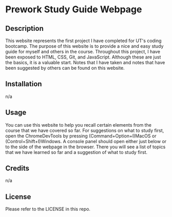 # Prework Study Guide Webpage


## Description

This website represents the first project I have completed for UT's coding bootcamp. 
The purpose of this website is to provide a nice and easy study guide for myself and others in the course.
Throughout this project, I have been exposed to HTML, CSS, Git, and JavaScript. Although these are just the 
basics, it is a valuable start. Notes that I have taken and notes that have been suggested by others can be 
found on this website.

## Installation

n/a

## Usage

You can use this website to help you recall certain elements from the course that we have covered so far.
For suggestions on what to study first, open the ChromeDevTools by pressing (Command+Option+I)MacOS or (Control+Shift+I)Windows.
A console panel should open either just below or to the side of the webpage in the browser. There you will see a list of topics
that we have learned so far and a suggestion of what to study first.

## Credits

n/a


## License

Please refer to the LICENSE in this repo.

